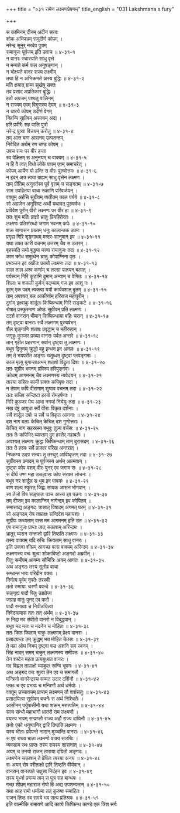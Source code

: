 +++
title = "०३१ रामेण लक्ष्मणप्रेषणम्"
title_english = "031 Lakshmana s fury"

+++
<div class="audioEmbed"  caption="श्रीराम-हरिसीताराममूर्ति-घनपाठिभ्यां वचनम्" src="https://archive.org/download/Ramayana-recitation-Sriram-harisItArAmamUrti-Ghanapaati-v2/Kanda_4/Kanda_4_KSK-031-Ramena_Lakshmana_Preshanam.mp3"></div>

स कामिनम् दीनम् अदीन सत्त्वः  
शोक अभिपन्नम् समुदीर्ण कोपम् ।  
नरेन्द्र सूनुर् नरदेव पुत्रम्  
रामानुजः पूर्वजम् इति उवाच ॥ ४-३१-१  
न वानरः स्थास्यति साधु वृत्ते  
न मन्यते कर्म फल अनुषङ्गान् ।  
न भोक्ष्यते वानर राज्य लक्ष्मीम्  
तथा हि न अभिक्रमते अस्य बुद्धिः ॥ ४-३१-२  
मति क्षयात् ग्राम्य सुखेषु सक्तः  
तव प्रसाद अप्रतिकार बुद्धिः ।  
हतो अग्रजम् पश्यतु वालिनम्  
न राज्यम् एवम् विगुणस्य देयम् ॥ ४-३१-३  
न धारये कोपम् उदीर्ण वेगम्  
निहन्मि सुग्रीवम् असत्यम् अद्य ।  
हरि प्रवीरैः सह वालि पुत्रो  
नरेन्द्र पुत्र्या विचयम् करोतु ॥ ४-३१-४  
तम् आत्त बाण आसनम् उत्पतन्तम्  
निवेदित अर्थम् रण चण्ड कोपम् ।  
उवच रामः पर वीर हन्ता  
स्व वेक्षितम् स अनुनयम् च वाक्यम् ॥ ४-३१-५  
न हि वै त्वत् विधो लोके पापम् एवम् समाचरेत् ।  
कोपम् आर्येण यो हन्ति स वीरः पुरुषोत्तमः ॥ ४-३१-६  
न इदम् अत्र त्वया ग्राह्यम् साधु वृत्तेन लक्ष्मण ।  
ताम् प्रीतिम् अनुवर्तस्व पूर्व वृत्तम् च सङ्गतम् ॥ ४-३१-७  
साम उपहितया वाचा रूक्षाणि परिवर्जयन् ।  
वक्तुम् अर्हसि सुग्रीवम् व्यतीतम् काल पर्यये ॥ ४-३१-८  
सो अग्रजेन अनुशिष्ट अर्थो यथावत् पुरुषर्षभः ।  
प्रविवेश पुरीम् वीरो लक्ष्मणः पर वीर हा ॥ ४-३१-९  
ततः शुभ मतिः प्राज्ञो भ्रातुः प्रियहितेरतः ।  
लक्ष्मणः प्रतिसंरब्धो जगाम भवनम् कपेः ॥ ४-३१-१०  
शक्र बाणासन प्रख्यम् धनुः कालान्तक उपमः ।  
प्रगृह्य गिरि शृङ्गाभम् मन्दरः सानुमान् इव ॥ ४-३१-११  
यथा उक्त कारी वचनम् उत्तरम् चैव स उत्तरम् ।  
बृहस्पति समो बुद्ध्या मत्त्वा रामानुजः तदा ॥ ४-३१-१२  
काम क्रोध समुत्थेन भ्रातुः कोपाग्निना वृतः ।  
प्रभञ्जन इव अप्रीतः प्रययौ लक्ष्मणः तदा ॥ ४-३१-१३  
साल ताल अश्व कर्णाम् च तरसा पातयन् बलात् ।  
पर्यस्यन् गिरि कूटानि द्रुमान् अन्याम् च वेगितः ॥ ४-३१-१४  
शिलाः च शकली कुर्वन् पद्भ्याम् गज इव आशु गः ।  
दूरम् एक पदम् त्यक्त्वा ययौ कार्यवशात् द्रुतम् ॥ ४-३१-१५  
ताम् अपश्यत् बल आकीर्णाम् हरिराज महापुरीम् ।  
दुर्गाम् इक्ष्वाकु शार्दूलः किष्किन्धाम् गिरि सङ्कटे ॥ ४-३१-१६  
रोषात् प्रस्फुरमाण ओष्ठः सुग्रीवम् प्रति लक्ष्मणः ।  
ददर्श वानरान् भीमान् किष्किन्धाया बहिः चरान् ॥ ४-३१-१७  
तम् दृष्ट्वा वानराः सर्वे लक्ष्मणम् पुरुषर्षभम्  
शैल शृङ्गाणि शतशः प्रवृद्धाम् च महीरुहान् ।  
जगृहुः कुञ्जर प्रख्या वानराः पर्वत अन्तरे ॥ ४-३१-१८  
तान् गृहीत प्रहरणान् सर्वान् दृष्ट्वा तु लक्ष्मणः ।  
बभूव द्विगुणम् क्रुद्धो बहु इन्धन इव अनलः ॥ ४-३१-१९  
तम् ते भयपरीत अङ्गाः ख्सुब्धम् दृष्ट्वा प्लवङ्गमाः ।  
काल मृत्यु युगान्ताअभम् शतशो विद्रुता दिशः ॥ ४-३१-२०  
ततः सुग्रीव भवनम् प्रविश्य हरिपुङ्गवाः ।  
क्रोधम् आगमनम् चैव लक्ष्मणस्य न्यवेदयन् ॥ ४-३१-२१  
तारया सहितः कामी सक्तः कपिवृषः तदा ।  
न तेषाम् कपि वीराणाम् शुश्राव वचनम् तदा ॥ ४-३१-२२  
ततः सचिव सन्दिष्टा हरयो रोमहर्षणाः ।  
गिरि कुञ्जर मेघ आभा नगर्या निर्ययुः तदा ॥ ४-३१-२३  
नख दंष्ट्र आयुधा सर्वे वीराः विकृत दर्शनाः ।  
सर्वे शार्दूल दर्पाः च सर्वे च विकृत आननाः ॥ ४-३१-२४  
दश नाग बलाः केचित् केचित् दश गुणोत्तराः ।  
केचित् नाग सहस्रस्य बभूवुः तुल्य वर्चसः ॥ ४-३१-२५  
ततः तैः कपिभिर् व्याप्ताम् द्रुम हस्तैर् महाबलैः ।  
अपश्यत् लक्ष्मणः क्रुद्धः किष्किन्धाम् ताम् दुरासदम् ॥ ४-३१-२६  
ततः ते हरयः सर्वे प्राकार परिख अन्तरात् ।  
निष्क्रम्य उदग्र सत्त्वाः तु तस्थुर् आविष्कृतम् तदा ॥ ४-३१-२७  
सुग्रीवस्य प्रमादम् च पूर्वजस्य अर्थम् आत्मवान् ।  
दृष्ट्वा कोप वशम् वीरः पुनर् एव जगाम सः ॥ ४-३१-२८  
स दीर्घ उष्ण महा उच्छ्वासः कोप संरक्त लोचनः ।  
बभूव नर शार्दूल स धूम इव पावकः ॥ ४-३१-२९  
बाण शल्य स्फुरत् जिह्वः सायक आसन भोगवान् ।  
स्व तेजो विष सङ्घातः पञ्च आस्य इव पन्नगः ॥ ४-३१-३०  
तम् दीप्तम् इव कालाग्निम् नागेन्द्रम् इव कोपितम् ।  
समासाद्य अङ्गदः त्रासात् विषादम् अगमत् परम् ॥ ४-३१-३१  
सो अङ्गदम् रोष ताम्राक्षः सन्दिदेश महायशाः ।  
सुग्रीवः कथ्यताम् वत्स मम आगमनम् इति उत ॥ ४-३१-३२  
एष रामानुजः प्राप्तः त्वत् सकाशम् अरिन्दमः ।  
भ्रातुर् व्यसन सन्तप्तो द्वारि तिष्ठति लक्ष्मणः ॥ ४-३१-३३  
तस्य वाक्यम् यदि रुचिः क्रियताम् साधु वानरः ।  
इति उक्त्वा शीघ्रम् आगच्छ वत्स वाक्यम् अरिन्दम ॥ ४-३१-३४  
लक्ष्मणस्य वचः श्रुत्वा शोकाविष्टो अङ्गदो अब्रवीत् ।  
पितुः समीपम् आगम्य सौमित्रिः अयम् आगतः ॥ ४-३१-३५  
अथ अङ्गदः तस्य सुतीव्र वाचा  
सम्भ्रान्त भावः परिदीन वक्त्रः ।  
निर्गत्य पूर्वम् नृपतेः तरस्वी  
ततो रुमायाः चरणौ ववन्दे ॥ ४-३१-३६  
सङ्गृह्य पादौ पितुः उग्रतेजा  
जग्राह मातुः पुनर् एव पादौ ।  
पादौ रुमायाः च निपीडयित्वा  
निवेदयामास ततः तत् अर्थम् ॥ ४-३१-३७  
स निद्रा मद संवीतो वानरो न विबुद्धवान् ।  
बभूव मद मत्तः च मदनेन च मोहितः ॥ ४-३१-३८  
ततः किल किलाम् चक्रुः लक्ष्मणम् प्रेक्ष्य वानराः ।  
प्रसादयन्तः तम् क्रुद्धम् भय मोहित चेतसः ॥ ४-३१-३९  
ते महा ओघ निभम् दृष्ट्वा वज्र अशनि सम स्वनम् ।  
सिंह नादम् समम् चक्रुर् लक्ष्मणस्य समीपतः ॥ ४-३१-४०  
तेन शब्देन महता प्रत्यबुध्यत वानरः ।  
मद विह्वल ताम्राक्षो व्याकुल स्रग्वि भूषणः ॥ ४-३१-४१  
अथ अङ्गद वचः श्रुत्वा तेन एव च समागतौ ।  
मन्त्रिणो वानरेन्द्रस्य सम्मत उदार दर्शिनौ ॥ ४-३१-४२  
प्लक्षः च एव प्रभावः च मन्त्रिणौ अर्थ धर्मयोः ।  
वक्तुम् उच्चावचम् प्राप्तम् लक्ष्मणम् तौ शशंसतुः ॥ ४-३१-४३  
प्रसादयित्वा सुग्रीवम् वचनैः स अर्थ निश्चितैः ।  
आसीनम् पर्युपासीनौ यथा शक्रम् मरुत्पतिम् ॥ ४-३१-४४  
सत्य सन्धौ महाभागौ भ्रातरौ राम लक्ष्मणौ ।  
वयस्य भावम् सम्प्राप्तौ राज्य अर्हौ राज्य दायिनौ ॥ ४-३१-४५  
तयोः एको धनुष्पाणिर् द्वारि तिष्ठति लक्ष्मणः ।  
यस्य भीताः प्रवेपन्ते नादान् मुञ्चन्ति वानराः ॥ ४-३१-४६  
स एष राघव भ्राता लक्ष्मणो वाक्य सारथिः ।  
व्यवसाय रथः प्राप्तः तस्य रामस्य शासनात् ॥ ४-३१-४७  
अयम् च तनयो राजन् ताराया दयितो अङ्गदः ।  
लक्ष्मणेन सकाशम् ते प्रेषितः त्वरया अनघ ॥ ४-३१-४८  
सः अयम् रोष परीताक्षो द्वारि तिष्ठति वीर्यवान् ।  
वानरान् वानरपते चक्षुसा निर्दहन इव ॥ ४-३१-४९  
तस्य मूर्ध्ना प्रणम्य त्वम् स पुत्र सह बान्धवः ।  
गच्छ शीघ्रम् महाराज रोषो हि अद्य उपशम्यताम् ॥ ४-३१-५०  
यथा आह रामो धर्मात्मा तत् कुरुष्व समाहितः ।  
राजन् तिष्ठ स्व समये भव सत्य प्रतिश्रवः ॥ ४-३१-५१  
इति वाल्मीकि रामायणे आदि काव्ये किष्किन्ध काण्डे एक त्रिंश सर्गः